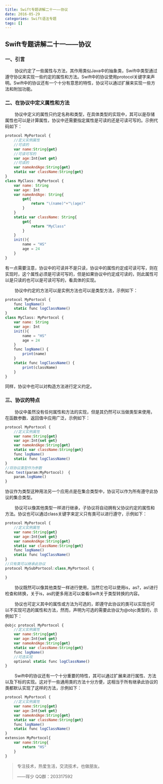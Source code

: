 ```yaml
---
title: Swift专题讲解二十一——协议
date: 2016-05-29
categories: Swift语法专题
tags: []
---
```

## Swift专题讲解二十一——协议

### 一、引言

        协议约定了一些属性与方法，其作用类似Java中的抽象类，Swift中类型通过遵守协议来实现一些约定的属性和方法。Swift中的协议使用protocol关键字来声明。Swift中的协议还有一个十分有意思的特性，协议可以通过扩展来实现一些方法和附加功能。

### 二、在协议中定义属性和方法

        协议中定义的属性只约定名称和类型，在具体类型的实现中，其可以是存储属性也可以是计算属性，协议中还需要指定属性是可读的还是可读可写的。示例代码如下：

```javascript
protocol MyPortocol {
    //定义实例属性
    //可读的
    var name:String{get}
    //可读可写的
    var age:Int{set get}
    //可读的
    var nameAndAge:String{get}
    static var className:String{get}
}
class MyClass: MyPortocol {
    var name: String
    var age: Int
    var nameAndAge: String{
        get{
            return "\(name)"+"\(age)"
        }
    }
    static var className: String{
        get{
            return "MyClass"
        }
    }
    init(){
        name = "HS"
        age = 24
    }
}
```

有一点需要注意，协议中的可读并不是只读，协议中的属性约定成可读可写，则在实现时，这个属性必须是可读可写的，但是如果协议中约定成可读的，则此属性可以是只读的也可以是可读可写的，看具体的实现。

        协议中约定的方法可以是实例方法也可以是类型方法，示例如下：

```javascript
protocol MyPortocol {
    func logName()
    static func logClassName()
}
class MyClass: MyPortocol {
    var name: String
    var age: Int
    init(){
        name = "HS"
        age = 24
    }
    func logName() {
        print(name)
    }
    static func logClassName() {
        print(className)
    }
}
```

同样，协议中也可以对构造方法进行定义约定。

### 三、协议的特点

        协议中虽然没有任何属性和方法的实现，但是其仍然可以当做类型来使用，在函数参数、返回值中应用广泛，示例如下：

```javascript
protocol MyPortocol {
    //定义实例属性
    var name:String{get}
    var age:Int{set get}
    var nameAndAge:String{get}
    static var className:String{get}
    func logName()
    static func logClassName()
}
//将协议类型作为参数
func test(param:MyPortocol)  {
    param.logName()
}

```

协议作为类型这种用法另一个应用点是在集合类型中，协议可以作为所有遵守此协议的集合类型。

        协议可以像其他类型一样进行继承，子协议将自动拥有父协议约定的属性和方法。协议也可以通过class关键字来定义只有类可以进行遵守，示例如下：

```javascript
protocol MyPortocol {
    //定义实例属性
    var name:String{get}
    var age:Int{set get}
    var nameAndAge:String{get}
    static var className:String{get}
    func logName()
    static func logClassName()
}
//只有类可以继承此协议
protocol MySubPortocol:class,MyPortocol {
    
}
```

        协议既然可以像其他类型一样进行使用，当然它也可以使用is，as?，as!进行检查和转换，关于is，as的更多用法可以查看Swift关于类型转换的内容。

        协议也可定义其中的属性或方法为可选的，即遵守此协议的类可以实现也可以不实现可选的属性和方法，然而，声明为可选的需要此协议为@objc类型的，示例如下：

```javascript
@objc protocol MyPortocol {
    //定义实例属性
    var name:String{get}
    var age:Int{set get}
    var nameAndAge:String{get}
    static var className:String{get}
    func logName()
    //可选实现
    optional static func logClassName()
}
```

        Swift中的协议还有一个十分重要的特性，其可以通过扩展来进行属性、方法以及下标的实现。这对于一些通用类的方法十分方便，这相当于所有继承此协议的类都默认实现了这样的方法，示例如下：

```javascript
protocol MyPortocol {
    //定义实例属性
    var name:String{get}
    var age:Int{set get}
    var nameAndAge:String{get}
    static var className:String{get}
    func logName()
    static func logClassName()
}
extension MyPortocol{
    var name:String{
        return "HS"
    }
}
```

> 专注技术，热爱生活，交流技术，也做朋友。
> 
> ——珲少 QQ群：203317592
